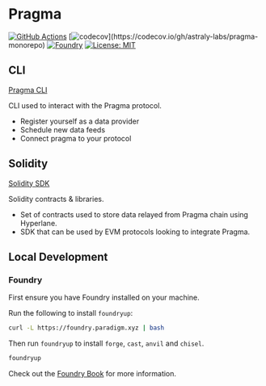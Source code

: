 # Pragma

[![GitHub Actions][gha-badge]][gha] [![codecov](https://codecov.io/gh/astraly-labs/pragma-monorepo/branch/main/graph/badge.svg?)](https://codecov.io/gh/astraly-labs/pragma-monorepo) [![Foundry][foundry-badge]][foundry] [![License: MIT][license-badge]][license]

[gha]: https://github.com/astraly-labs/pragma-monorepo/actions
[gha-badge]: https://github.com/PaulRBerg/prb-math/actions/workflows/ci.yml/badge.svg
[codecov-badge]: https://img.shields.io/codecov/c/github/astraly-labs/pragma-monorepo
[foundry]: https://getfoundry.sh/
[foundry-badge]: https://img.shields.io/badge/Built%20with-Foundry-FFDB1C.svg
[license]: https://www.apache.org/licenses/LICENSE-2.0
[license-badge]: https://img.shields.io/badge/License-Apache-blue.svg

## CLI

<a href="./cli/">Pragma CLI</a>

CLI used to interact with the Pragma protocol.
- Register yourself as a data provider
- Schedule new data feeds
- Connect pragma to your protocol

## Solidity

<a href="./solidity/">Solidity SDK</a>

Solidity contracts & libraries.

- Set of contracts used to store data relayed from Pragma chain using Hyperlane.
- SDK that can be used by EVM protocols looking to integrate Pragma.



## Local Development

### Foundry

First ensure you have Foundry installed on your machine.

Run the following to install `foundryup`:

```bash
curl -L https://foundry.paradigm.xyz | bash
```

Then run `foundryup` to install `forge`, `cast`, `anvil` and `chisel`.

```bash
foundryup
```

Check out the [Foundry Book](https://book.getfoundry.sh/getting-started/installation) for more information.